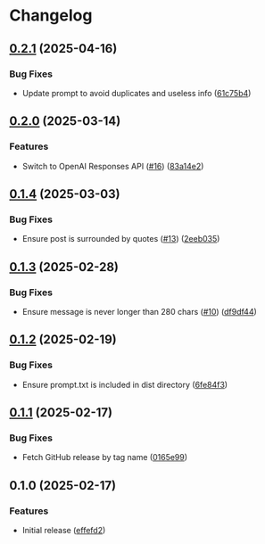 # Changelog

## [0.2.1](https://github.com/humanwhocodes/social-changelog/compare/social-changelog-v0.2.0...social-changelog-v0.2.1) (2025-04-16)


### Bug Fixes

* Update prompt to avoid duplicates and useless info ([61c75b4](https://github.com/humanwhocodes/social-changelog/commit/61c75b4751de0508594d8aeae9295509657b95ca))

## [0.2.0](https://github.com/humanwhocodes/social-changelog/compare/social-changelog-v0.1.4...social-changelog-v0.2.0) (2025-03-14)


### Features

* Switch to OpenAI Responses API ([#16](https://github.com/humanwhocodes/social-changelog/issues/16)) ([83a14e2](https://github.com/humanwhocodes/social-changelog/commit/83a14e29d8fdaaaf7e327dbb3b83e67470e73e54))

## [0.1.4](https://github.com/humanwhocodes/social-changelog/compare/social-changelog-v0.1.3...social-changelog-v0.1.4) (2025-03-03)


### Bug Fixes

* Ensure post is surrounded by quotes ([#13](https://github.com/humanwhocodes/social-changelog/issues/13)) ([2eeb035](https://github.com/humanwhocodes/social-changelog/commit/2eeb03542b4b9b7275bfbbb5af26445ca031672a))

## [0.1.3](https://github.com/humanwhocodes/social-changelog/compare/social-changelog-v0.1.2...social-changelog-v0.1.3) (2025-02-28)


### Bug Fixes

* Ensure message is never longer than 280 chars ([#10](https://github.com/humanwhocodes/social-changelog/issues/10)) ([df9df44](https://github.com/humanwhocodes/social-changelog/commit/df9df44d2d3f27e9c501a71ae5faa7a2829331cb))

## [0.1.2](https://github.com/humanwhocodes/social-changelog/compare/social-changelog-v0.1.1...social-changelog-v0.1.2) (2025-02-19)


### Bug Fixes

* Ensure prompt.txt is included in dist directory ([6fe84f3](https://github.com/humanwhocodes/social-changelog/commit/6fe84f331ca77f172cca3c4e98543261f3de7392))

## [0.1.1](https://github.com/humanwhocodes/social-changelog/compare/social-changelog-v0.1.0...social-changelog-v0.1.1) (2025-02-17)


### Bug Fixes

* Fetch GitHub release by tag name ([0165e99](https://github.com/humanwhocodes/social-changelog/commit/0165e99273fcb734cafef470c282f5209642a130))

## 0.1.0 (2025-02-17)


### Features

* Initial release ([effefd2](https://github.com/humanwhocodes/social-changelog/commit/effefd21b6e4136bc7cfd650959e143c2f409b28))
